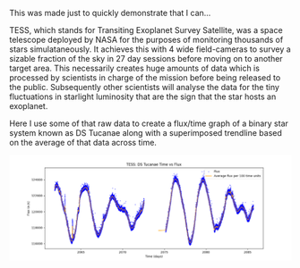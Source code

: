 This was made just to quickly demonstrate that I can...

TESS, which stands for Transiting Exoplanet Survey Satellite, was a space telescope deployed by NASA for the purposes of monitoring thousands of stars simulataneously. It achieves this with 4 wide field-cameras to survey a sizable fraction of the sky in 27 day sessions before moving on to another target area. This necessarily creates huge amounts of data which is processed by scientists in charge of the mission before being released to the public. Subsequently other scientists will analyse the data for the tiny fluctuations in starlight luminosity that are the sign that the star hosts an exoplanet.

Here I use some of that raw data to create a flux/time graph of a binary star system known as DS Tucanae along with a superimposed trendline based on the average of that data across time.

![graph](Figure_1.png)
